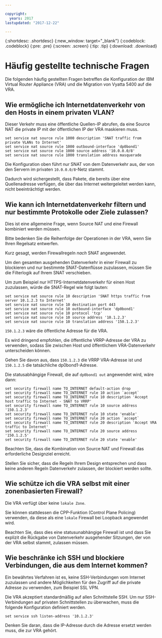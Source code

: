 ```yaml
---

copyright:
  years: 2017
lastupdated: "2017-12-22"

---
```


{:shortdesc: .shortdesc}
{:new_window: target="_blank"}
{:codeblock: .codeblock}
{:pre: .pre}
{:screen: .screen}
{:tip: .tip}
{:download: .download}

# Häufig gestellte technische Fragen
Die folgenden häufig gestellten Fragen betreffen die Konfiguration der IBM Virtual Router Appliance (VRA) und die Migration von Vyatta 5400 auf die VRA.

## Wie ermögliche ich Internetdatenverkehr von den Hosts in einem privaten VLAN?
Dieser Verkehr muss eine öffentliche Quellen-IP abrufen, da eine Source NAT die private IP mit der öffentlichen IP der VRA maskieren muss.

```
set service nat source rule 1000 description 'SNAT traffic from private VLANs to Internet'
set service nat source rule 1000 outbound-interface 'dp0bond1'
set service nat source rule 1000 source address '10.0.0.0/8'
set service nat source rule 1000 translation address masquerade
```

Die Konfiguration oben führt nur SNAT von dem Datenverkehr aus, der von den Servern im privaten `10.0.0.0/8`-Netz stammt.

Dadurch wird sichergestellt, dass Pakete, die bereits über eine Quellenadresse verfügen, die über das Internet weitergeleitet werden kann, nicht beeinträchtigt werden.

## Wie kann ich Internetdatenverkehr filtern und nur bestimmte Protokolle oder Ziele zulassen?
Dies ist eine allgemeine Frage, wenn Source NAT und eine Firewall kombiniert werden müssen.

Bitte bedenken Sie die Reihenfolge der Operationen in der VRA, wenn Sie Ihren Regelsatz entwerfen.

Kurz gesagt, werden Firewallregeln *nach* SNAT angewendet.

Um den gesamten ausgehenden Datenverkehr in einer Firewall zu blockieren und nur bestimmte SNAT-Datenflüsse zuzulassen, müssen Sie die Filterlogik auf Ihrem SNAT verschieben.

Um zum Beispiel nur HTTPS-Internetdatenverkehr für einen Host zuzulassen, würde die SNAT-Regel wie folgt lauten:

```
set service nat source rule 10 description 'SNAT https traffic from server 10.1.2.3 to Internet'
set service nat source rule 10 destination port 443
set service nat source rule 10 outbound-interface 'dp0bond1'
set service nat source rule 10 protocol 'tcp'
set service nat source rule 10 source address '10.1.2.3'
set service nat source rule 10 translation address '150.1.2.3'
```

`150.1.2.3` wäre die öffentliche Adresse für die VRA. 

Es wird dringend empfohlen, die öffentliche VRRP-Adresse der VRA zu verwenden, sodass Sie zwischen Host und öffentlichem VRA-Datenverkehr unterscheiden können.

Gehen Sie davon aus, dass `150.1.2.3` die VRRP VRA-Adresse ist und `150.1.2.5` die tatsächliche dp0bond1-Adresse.

Die statusabhängige Firewall, die auf `dp0bond1 out` angewendet wird, wäre dann:

```
set security firewall name TO_INTERNET default-action drop
set security firewall name TO_INTERNET rule 10 action `accept`
set security firewall name TO_INTERNET rule 10 description 'Accept host traffic to Internet - SNAT to VRRP'
set security firewall name TO_INTERNET rule 10 source address '150.1.2.3'
set security firewall name TO_INTERNET rule 10 state 'enable'
set security firewall name TO_INTERNET rule 20 action `accept`
set security firewall name TO_INTERNET rule 20 description 'Accept VRA traffic to Internet'
set security firewall name TO_INTERNET rule 20 source address '150.1.2.5'
set security firewall name TO_INTERNET rule 20 state 'enable'
```

Beachten Sie, dass die Kombination von Source NAT und Firewall das erforderliche Designziel erreicht. 

Stellen Sie sicher, dass die Regeln Ihrem Design entsprechen und dass keine anderen Regeln Datenverkehr zulassen, der blockiert werden sollte. 

## Wie schütze ich die VRA selbst mit einer zonenbasierten Firewall?
Die VRA verfügt über keine `lokale Zone`.

Sie können stattdessen die CPP-Funktion (Control Plane Policing) verwenden, da diese als eine `lokale` Firewall bei Loopback angewendet wird.

Beachten Sie, dass dies eine statusunabhängige Firewall ist und dass Sie explizit die Rückgabe von Datenverkehr ausgehender Sitzungen, der von der VRA selbst stammt, zulassen müssen.

## Wie beschränke ich SSH und blockiere Verbindungen, die aus dem Internet kommen?
Ein bewährtes Verfahren ist es, keine SSH-Verbindungen vom Internet zuzulassen und andere Möglichkeiten für den Zugriff auf die private Adresse zu verwenden, zum Beispiel SSL VPN.

Die VRA akzeptiert standardmäßig auf allen Schnittstelle SSH.
Um nur SSH-Verbindungen auf privaten Schnittstellen zu überwachen, muss die folgende Konfiguration definiert werden.

```
set service ssh listen-address '10.1.2.3'
```

Denken Sie daran, dass die IP-Adresse durch die Adresse ersetzt werden muss, die zur VRA gehört.
